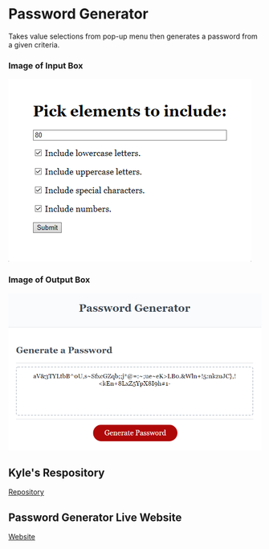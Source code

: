 # Password Generator
Takes value selections from pop-up menu then generates a password from a given criteria.
### Image of Input Box
![generator](./images/input%20area.PNG)
### Image of Output Box
![generator](./images/output%20area.PNG)
## Kyle's Respository
[Repository](https://github.com/kylelarsenlarsen/Password-Generator)
## Password Generator Live Website
[Website](https://kylelarsenlarsen.github.io/Password-Generator/)
